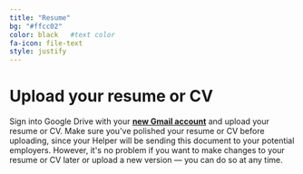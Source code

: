 ```yaml
---
title: "Resume"
bg: "#ffcc02"
color: black   #text color
fa-icon: file-text
style: justify
---
```

# Upload your resume or CV

Sign into Google Drive with your [**new Gmail account**](https://accounts.google.com/signin/v2/identifier?service=wise&passive=true&continue=http%3A%2F%2Fdrive.google.com%2F%3Futm_source%3Den_US&utm_medium=button&utm_campaign=web&utm_content=gotodrive&usp=gtd&ltmpl=drive&flowName=GlifWebSignIn&flowEntry=ServiceLogin) and upload your resume or CV. Make sure you've polished your resume or CV before uploading, since your Helper will be sending this document to your potential employers. However, it's no problem if you want to make changes to your resume or CV later or upload a new version &mdash; you can do so at any time.
